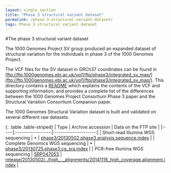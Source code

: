 ```yaml
---
layout: single_section
title: "Phase 3 structural variant dataset"
permalink: /phase-3-structural-variant-dataset/
tags: Phase 3 structural variant dataset
---
```

#The phase 3 structural variant dataset

The 1000 Genomes Project SV group produced an expanded dataset of structural variation for the individuals in phase 3 of the 1000 Genomes Project.

The VCF files for the SV dataset in GRCh37 coordinates can be found in [ftp://ftp.1000genomes.ebi.ac.uk/vol1/ftp/phase3/integrated_sv_map/](ftp://ftp.1000genomes.ebi.ac.uk/vol1/ftp/phase3/integrated_sv_map/). This directory contains a [README](http://ftp.1000genomes.ebi.ac.uk/vol1/ftp/phase3/integrated_sv_map/README_phase3_sv_callset_20150224) which explains the contents of the VCF and supporting information, and provides a complete list of the differences between the 1000 Genomes Project Consortium Phase 3 paper and the Structural Variation Consortium Companion paper.

The 1000 Genomes Structural Variation dataset is built and validated on several different raw datasets.

{: .table .table-striped}
| Type | Archive accession | Data on the FTP site |
|:----:|:-----------------:|:--------------------:|
| Short-read Illumina WGS sequencing | * | [phase3/20130502.phase3.analysis.sequence.index](http://ftp.1000genomes.ebi.ac.uk/vol1/ftp/phase3/20130502.phase3.analysis.sequence.index) |
| Complete Genomics WGS sequencing | * | [phase3/20130725.phase3.cg_sra.index](ftp://ftp.1000genomes.ebi.ac.uk/vol1/ftp/phase3/20130725.phase3.cg_sra.index) |
| PCR-free Illumina WGS sequencing | [SRP047053](http://www.ebi.ac.uk/ena/data/view/SRP047053) | [release/20130502/../high_.._alignments/20141118_high_coverage.alignment.index](ftp://ftp.1000genomes.ebi.ac.uk/vol1/ftp/release/20130502/supporting/high_coverage_alignments/20141118_high_coverage.alignment.index) |
